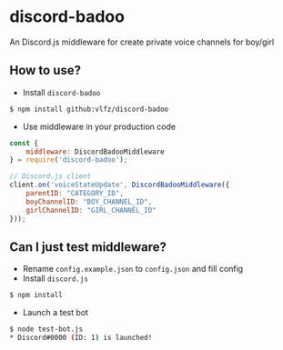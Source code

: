 # discord-badoo
An Discord.js middleware for create private voice channels for boy/girl

## How to use?
* Install `discord-badoo`
```bash
$ npm install github:vlfz/discord-badoo
```
* Use middleware in your production code
```js
const {
    middleware: DiscordBadooMiddleware
} = require('discord-badoo');

// Discord.js client
client.on('voiceStateUpdate', DiscordBadooMiddleware({
    parentID: "CATEGORY_ID",
    boyChannelID: "BOY_CHANNEL_ID",
    girlChannelID: "GIRL_CHANNEL_ID"
}));
```

## Can I just test middleware?
* Rename `config.example.json` to `config.json` and fill config
* Install `discord.js`
```bash
$ npm install
```
* Launch a test bot
```bash
$ node test-bot.js
* Discord#0000 (ID: 1) is launched!
```
